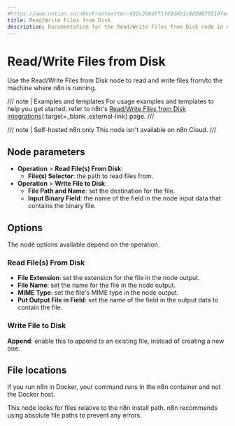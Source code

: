 ```yaml
---
#https://www.notion.so/n8n/Frontmatter-432c2b8dff1f43d4b1c8d20075510fe4
title: Read/Write Files from Disk
description: Documentation for the Read/Write Files from Disk node in n8n, a workflow automation platform. Includes guidance on usage, and links to examples.
---
```


# Read/Write Files from Disk

Use the Read/Write Files from Disk node to read and write files from/to the machine where n8n is running.


/// note | Examples and templates
For usage examples and templates to help you get started, refer to n8n's [Read/Write Files from Disk integrations](https://n8n.io/integrations/readwrite-files-from-disk/){:target=_blank .external-link} page.
///

/// note | Self-hosted n8n only
This node isn't available on n8n Cloud.
///

## Node parameters

* **Operation** > **Read File(s) From Disk**:
	* **File(s) Selector**: the path to read files from.
* **Operation** >  **Write File to Disk**:
	* **File Path and Name**: set the destination for the file.
	* **Input Binary Field**: the name of the field in the node input data that contains the binary file.

## Options

The node options available depend on the operation.

### Read File(s) From Disk

* **File Extension**: set the extension for the file in the node output.
* **File Name**: set the name for the file in the node output.
* **MIME Type**: set the file's MIME type in the node output.
* **Put Output File in Field**: set the name of the field in the output data to contain the file.

### Write File to Disk

**Append**: enable this to append to an existing file, instead of creating a new one.

## File locations

If you run n8n in Docker, your command runs in the n8n container and not the Docker host.

This node looks for files relative to the n8n install path. n8n recommends using absolute file paths to prevent any errors.
